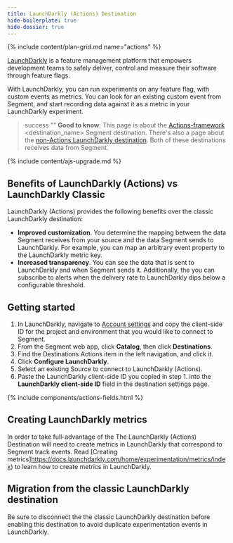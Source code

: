 ```yaml
---
title: LaunchDarkly (Actions) Destination
hide-boilerplate: true
hide-dossier: true
---
```


{% include content/plan-grid.md name="actions" %}

[LaunchDarkly](https://launchdarkly.com) is a feature management platform that empowers development teams to safely deliver, control and measure their software through feature flags.

With LaunchDarkly, you can run experiments on any feature flag, with custom events as metrics. You can look for an existing custom event from Segment, and start recording data against it as a metric in your LaunchDarkly experiment.

> success ""
> **Good to know**: This page is about the [Actions-framework](/docs/connections/destinations/actions/) <destination_name> Segment destination. There's also a page about the [non-Actions LaunchDarkly destination](/docs/connections/destinations/catalog/launchdarkly-events/). Both of these destinations receives data from Segment.

<!-- This include describes the requirement of A.js 2.0 or higher for Actions compatibility, and is required if your destination has a web component. -->

{% include content/ajs-upgrade.md %}

<!-- In the section below, explain the value of this actions-based destination over the classic version, if applicable. If you don't have a classic version of the destination, remove this section. -->

## Benefits of LaunchDarkly (Actions) vs LaunchDarkly Classic

LaunchDarkly (Actions) provides the following benefits over the classic LaunchDarkly destination:

- **Improved customization**. You determine the mapping between the data Segment receives from your source and the data Segment sends to LaunchDarkly. For example, you can map an arbitrary event property to the LaunchDarkly metric key.
- **Increased transparency**. You can see the data that is sent to LaunchDarkly and when Segment sends it. Additionally, the you can subscribe to alerts when the delivery rate to LaunchDarkly dips below a configurable threshold.

<!-- The section below explains how to enable and configure the destination. Include any configuration steps not captured below. For example, obtaining an API key from your platform and any configuration steps required to connect to the destination. -->

## Getting started

1. In LaunchDarkly, navigate to [Account settings](https://app.launchdarkly.com/settings/projects) and copy the client-side ID for the project and environment that you would like to connect to Segment.
2. From the Segment web app, click **Catalog**, then click **Destinations**.
3. Find the Destinations Actions item in the left navigation, and click it.
4. Click **Configure LaunchDarkly**.
5. Select an existing Source to connect to LaunchDarkly (Actions).
6. Paste the LaunchDarkly client-side ID you copied in step 1. into the **LaunchDarkly client-side ID** field in the destination settings page.

<!-- The line below renders a table of connection settings (if applicable), Pre-built Mappings, and available actions. -->

{% include components/actions-fields.html %}

## Creating LaunchDarkly metrics

In order to take full-advantage of the The LaunchDarkly (Actions) Destination will need to create metrics in LaunchDarkly that correspond to Segment track events. Read [Creating metrics]https://docs.launchdarkly.com/home/experimentation/metrics/index) to learn how to create metrics in LaunchDarkly.

<!-- If applicable, add information regarding the migration from a classic destination to an Actions-based version below -->

## Migration from the classic LaunchDarkly destination

Be sure to disconnect the the classic LaunchDarkly destination before enabling this destination to avoid duplicate experimentation events in LaunchDarkly.

